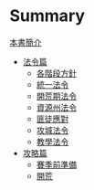 # Summary

[本書簡介][1]
- [法令篇]()
  - [各階段方針][2]
  - [統一法令][3]
  - [開荒期法令][4]
  - [資源州法令][5]
  - [匪徒應對][6]
  - [攻城法令][7]
  - [教學法令][8]
- [攻略篇]()
  - [賽季前準備][9]
  - [開荒][10]

[1]:	./intro.md "本書簡介"
[2]:	./direction/direction.md "各階段方針"
[3]:	./rules/general.md "統一法令"
[4]:	./rules/starter.md "開荒期法令"
[5]:	./rules/resource-area.md "資源州法令"
[6]:	./rules/gangster.md "匪徒應對"
[7]:	./rules/siege.md "攻城法令"
[8]:	./rules/tutorials.md "教學法令"
[9]:	./walkthrough/prepare.md "賽季前準備"
[10]:	./walkthrough/pioneer.md "開荒"
